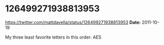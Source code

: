 # 126499271938813953
https://twitter.com/mattdavella/status/126499271938813953
**Date:** 2011-10-19

My three least favorite letters in this order: AES
